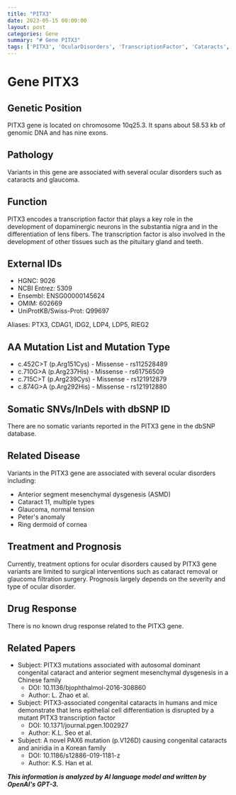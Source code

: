 ```yaml
---
title: "PITX3"
date: 2023-05-15 00:00:00
layout: post
categories: Gene
summary: "# Gene PITX3"
tags: ['PITX3', 'OcularDisorders', 'TranscriptionFactor', 'Cataracts', 'Glaucoma', 'SurgicalInterventions', 'GeneticVariants', 'Prognosis']
---
```


# Gene PITX3

## Genetic Position
PITX3 gene is located on chromosome 10q25.3. It spans about 58.53 kb of genomic DNA and has nine exons.

## Pathology
Variants in this gene are associated with several ocular disorders such as cataracts and glaucoma.

## Function
PITX3 encodes a transcription factor that plays a key role in the development of dopaminergic neurons in the substantia nigra and in the differentiation of lens fibers. The transcription factor is also involved in the development of other tissues such as the pituitary gland and teeth.

## External IDs
- HGNC: 9026
- NCBI Entrez: 5309
- Ensembl: ENSG00000145624
- OMIM: 602669
- UniProtKB/Swiss-Prot: Q99697

Aliases: PTX3, CDAG1, IDG2, LDP4, LDP5, RIEG2

## AA Mutation List and Mutation Type
- c.452C>T (p.Arg151Cys) - Missense - rs112528489
- c.710G>A (p.Arg237His) - Missense - rs61756509
- c.715C>T (p.Arg239Cys) - Missense - rs121912879
- c.874G>A (p.Arg292His) - Missense - rs121912880

## Somatic SNVs/InDels with dbSNP ID
There are no somatic variants reported in the PITX3 gene in the dbSNP database.

## Related Disease
Variants in the PITX3 gene are associated with several ocular disorders including:
- Anterior segment mesenchymal dysgenesis (ASMD)
- Cataract 11, multiple types
- Glaucoma, normal tension
- Peter's anomaly
- Ring dermoid of cornea

## Treatment and Prognosis
Currently, treatment options for ocular disorders caused by PITX3 gene variants are limited to surgical interventions such as cataract removal or glaucoma filtration surgery. Prognosis largely depends on the severity and type of ocular disorder.

## Drug Response
There is no known drug response related to the PITX3 gene.

## Related Papers
- Subject: PITX3 mutations associated with autosomal dominant congenital cataract and anterior segment mesenchymal dysgenesis in a Chinese family
  - DOI: 10.1136/bjophthalmol-2016-308860
  - Author: L. Zhao et al.
- Subject: PITX3-associated congenital cataracts in humans and mice demonstrate that lens epithelial cell differentiation is disrupted by a mutant PITX3 transcription factor
  - DOI: 10.1371/journal.pgen.1002927
  - Author: K.L. Seo et al.
- Subject: A novel PAX6 mutation (p.V126D) causing congenital cataracts and aniridia in a Korean family
  - DOI: 10.1186/s12886-019-1181-z
  - Author: K.S. Han et al.

**_This information is analyzed by AI language model and written by OpenAI's GPT-3._**